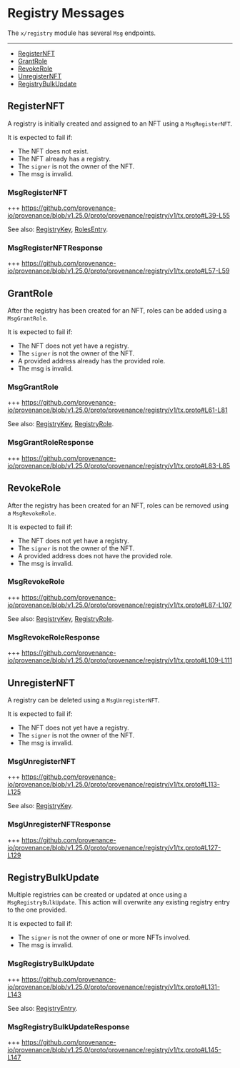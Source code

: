 # Registry Messages

The `x/registry` module has several `Msg` endpoints.

---
<!-- TOC 2 2 -->
  - [RegisterNFT](#registernft)
  - [GrantRole](#grantrole)
  - [RevokeRole](#revokerole)
  - [UnregisterNFT](#unregisternft)
  - [RegistryBulkUpdate](#registrybulkupdate)


## RegisterNFT

A registry is initially created and assigned to an NFT using a `MsgRegisterNFT`.

It is expected to fail if:
* The NFT does not exist.
* The NFT already has a registry.
* The `signer` is not the owner of the NFT.
* The msg is invalid.

### MsgRegisterNFT

+++ https://github.com/provenance-io/provenance/blob/v1.25.0/proto/provenance/registry/v1/tx.proto#L39-L55

See also: [RegistryKey](01_concepts.md#registrykey), [RolesEntry](01_concepts.md#rolesentry).

### MsgRegisterNFTResponse

+++ https://github.com/provenance-io/provenance/blob/v1.25.0/proto/provenance/registry/v1/tx.proto#L57-L59


## GrantRole

After the registry has been created for an NFT, roles can be added using a `MsgGrantRole`.

It is expected to fail if:
* The NFT does not yet have a registry.
* The `signer` is not the owner of the NFT.
* A provided address already has the provided role.
* The msg is invalid.

### MsgGrantRole

+++ https://github.com/provenance-io/provenance/blob/v1.25.0/proto/provenance/registry/v1/tx.proto#L61-L81

See also: [RegistryKey](01_concepts.md#registrykey), [RegistryRole](01_concepts.md#registryrole).

### MsgGrantRoleResponse

+++ https://github.com/provenance-io/provenance/blob/v1.25.0/proto/provenance/registry/v1/tx.proto#L83-L85


## RevokeRole

After the registry has been created for an NFT, roles can be removed using a `MsgRevokeRole`.

It is expected to fail if:
* The NFT does not yet have a registry.
* The `signer` is not the owner of the NFT.
* A provided address does not have the provided role.
* The msg is invalid.

### MsgRevokeRole

+++ https://github.com/provenance-io/provenance/blob/v1.25.0/proto/provenance/registry/v1/tx.proto#L87-L107

See also: [RegistryKey](01_concepts.md#registrykey), [RegistryRole](01_concepts.md#registryrole).

### MsgRevokeRoleResponse

+++ https://github.com/provenance-io/provenance/blob/v1.25.0/proto/provenance/registry/v1/tx.proto#L109-L111


## UnregisterNFT

A registry can be deleted using a `MsgUnregisterNFT`.

It is expected to fail if:
* The NFT does not yet have a registry.
* The `signer` is not the owner of the NFT.
* The msg is invalid.

### MsgUnregisterNFT

+++ https://github.com/provenance-io/provenance/blob/v1.25.0/proto/provenance/registry/v1/tx.proto#L113-L125

See also: [RegistryKey](01_concepts.md#registrykey).

### MsgUnregisterNFTResponse

+++ https://github.com/provenance-io/provenance/blob/v1.25.0/proto/provenance/registry/v1/tx.proto#L127-L129


## RegistryBulkUpdate

Multiple registries can be created or updated at once using a `MsgRegistryBulkUpdate`.
This action will overwrite any existing registry entry to the one provided.

It is expected to fail if:
* The `signer` is not the owner of one or more NFTs involved.
* The msg is invalid.

### MsgRegistryBulkUpdate

+++ https://github.com/provenance-io/provenance/blob/v1.25.0/proto/provenance/registry/v1/tx.proto#L131-L143

See also: [RegistryEntry](01_concepts.md#registryentry).

### MsgRegistryBulkUpdateResponse

+++ https://github.com/provenance-io/provenance/blob/v1.25.0/proto/provenance/registry/v1/tx.proto#L145-L147
